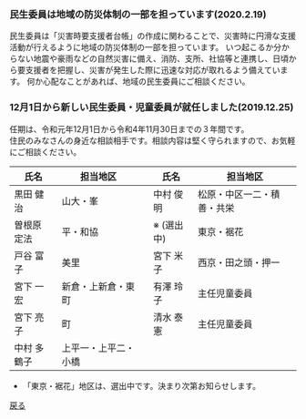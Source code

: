 
### 民生委員は地域の防災体制の一部を担っています(2020.2.19)

民生委員は「災害時要支援者台帳」の作成に関わることで、災害時に円滑な支援活動が行えるように地域の防災体制の一部を担っています。
いつ起こるか分からない地震や豪雨などの自然災害に備え、消防、支所、社協等と連携し、日頃から要支援者を把握し、災害が発生した際に迅速な対応が取れるよう備えています。
何か心配なことがあれば、地域の民生委員にご相談ください。

### 12月1日から新しい民生委員・児童委員が就任しました(2019.12.25)

任期は、令和元年12月1日から令和4年11月30日までの３年間です。									
住民のみなさんの身近な相談相手です。相談内容は堅く守られますので、お気軽にご相談ください。									

|氏名|担当地区| |氏名|担当地区|
|----|----|----|----|----|
|黒田 健治|山大・峯||中村 俊明|松原・中区一二・積善・共栄|
|曽根原 定法|平・和協||※ (選出中)|東京・裾花|
|戸谷 富子|美里||宮下 米子|西京・田之頭・押一|
|宮下 一宏|新倉・上新倉・東町||有澤 玲子|主任児童委員|
|宮下 亮子|町||清水 泰憲|主任児童委員|
|中村 多鶴子|上平一・上平二・小橋||||

- 「東京・裾花」地区は、選出中です。決まり次第お知らせします。

[戻る](..README.md)
